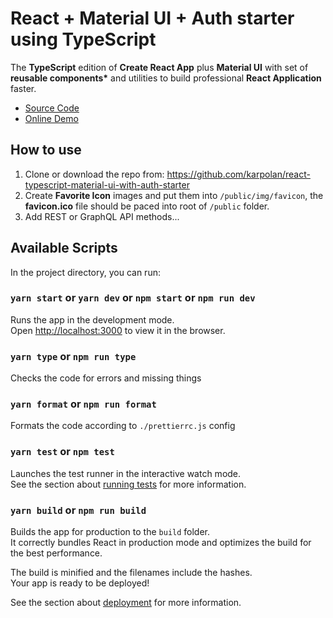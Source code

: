 # React + Material UI + Auth starter using TypeScript

The **TypeScript** edition of **Create React App** plus **Material UI** with set of **reusable components\*** and utilities to build professional **React Application** faster.

- [Source Code](https://github.com/karpolan/react-typescript-material-ui-with-auth-starter)
- [Online Demo](https://react-typescript-material.netlify.app/)

## How to use

1. Clone or download the repo from: https://github.com/karpolan/react-typescript-material-ui-with-auth-starter
2. Create **Favorite Icon** images and put them into `/public/img/favicon`, the **favicon.ico** file should be paced into root of `/public` folder.
3. Add REST or GraphQL API methods...

## Available Scripts

In the project directory, you can run:

### `yarn start` or `yarn dev` or `npm start` or `npm run dev`

Runs the app in the development mode.<br />
Open [http://localhost:3000](http://localhost:3000) to view it in the browser.

### `yarn type` or `npm run type`

Checks the code for errors and missing things

### `yarn format` or `npm run format`

Formats the code according to `./prettierrc.js` config

### `yarn test` or `npm test`

Launches the test runner in the interactive watch mode.\
See the section about [running tests](https://facebook.github.io/create-react-app/docs/running-tests) for more information.

### `yarn build` or `npm run build`

Builds the app for production to the `build` folder.\
It correctly bundles React in production mode and optimizes the build for the best performance.

The build is minified and the filenames include the hashes.\
Your app is ready to be deployed!

See the section about [deployment](https://facebook.github.io/create-react-app/docs/deployment) for more information.
